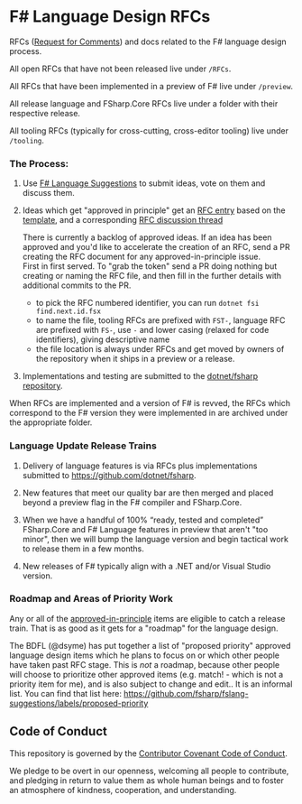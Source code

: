 # F# Language Design RFCs 

RFCs ([Request for Comments](https://en.wikipedia.org/wiki/Request_for_Comments)) and docs related to the F# language design process. 

All open RFCs that have not been released live under `/RFCs`.

All RFCs that have been implemented in a preview of F# live under `/preview`.

All release language and FSharp.Core RFCs live under a folder with their respective release.

All tooling RFCs (typically for cross-cutting, cross-editor tooling) live under `/tooling`.

### The Process:

1. Use [F# Language Suggestions](https://github.com/fsharp/fslang-suggestions) to submit ideas, vote on them and discuss them.

2. Ideas which get "approved in principle" get an [RFC entry](https://github.com/fsharp/fslang-design/tree/master/RFCs) based on the [template](https://github.com/fsharp/fslang-design/blob/master/RFC_template.md), and a corresponding [RFC discussion thread](https://github.com/fsharp/fslang-design/issues)

   There is currently a backlog of approved ideas. If an idea has been approved and you'd
   like to accelerate the creation of an RFC, send a PR creating the RFC document for any approved-in-principle issue.   
   First in first served.  To "grab the token" send a PR doing nothing but creating or naming the RFC file, and
   then fill in the further details with additional commits to the PR.

   * to pick the RFC numbered identifier, you can run `dotnet fsi find.next.id.fsx`
   * to name the file, tooling RFCs are prefixed with `FST-`, language RFC are prefixed with `FS-`, use `-` and lower casing (relaxed for code identifiers), giving descriptive name
   * the file location is always under RFCs and get moved by owners of the repository when it ships in a preview or a release.



3. Implementations and testing are submitted to the [dotnet/fsharp repository](https://github.com/dotnet/fsharp).

When RFCs are implemented and a version of F# is revved, the RFCs which correspond to the F# version they were implemented in are archived under the appropriate folder.

### Language Update Release Trains

1. Delivery of language features is via RFCs plus implementations submitted to https://github.com/dotnet/fsharp.

2. New features that meet our quality bar are then merged and placed beyond a preview flag in the F# compiler and FSharp.Core.

3. When we have a handful of 100% “ready, tested and completed” FSharp.Core and F# Language features in preview that aren't "too minor", then we will bump the language version and begin tactical work to release them in a few  months.

4. New releases of F# typically align with a .NET and/or Visual Studio version.

### Roadmap and Areas of Priority Work

Any or all of the [approved-in-principle](https://github.com/fsharp/fslang-suggestions/labels/approved-in-principle) items are eligible to catch a release train. That is as good as it gets for a "roadmap" for the language design.

The BDFL (@dsyme) has put together a list of "proposed priority" approved language design items which he plans to focus on or which other people have taken past RFC stage.  This is _not_ a roadmap, because other people will choose to prioritize other approved items (e.g. match! - which is not a priority item for me), and is also subject to change and edit.. It is an informal list.  You can find that list here: https://github.com/fsharp/fslang-suggestions/labels/proposed-priority

## Code of Conduct

This repository is governed by the [Contributor Covenant Code of Conduct](https://www.contributor-covenant.org/).

We pledge to be overt in our openness, welcoming all people to contribute, and pledging in return to value them as whole human beings and to foster an atmosphere of kindness, cooperation, and understanding.
